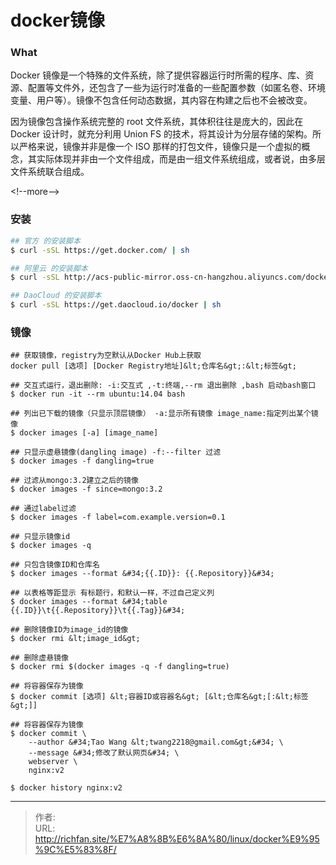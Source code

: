 # docker镜像

### What
Docker 镜像是一个特殊的文件系统，除了提供容器运行时所需的程序、库、资源、配置等文件外，还包含了一些为运行时准备的一些配置参数（如匿名卷、环境变量、用户等）。镜像不包含任何动态数据，其内容在构建之后也不会被改变。

因为镜像包含操作系统完整的 root 文件系统，其体积往往是庞大的，因此在 Docker 设计时，就充分利用 Union FS 的技术，将其设计为分层存储的架构。所以严格来说，镜像并非是像一个 ISO 那样的打包文件，镜像只是一个虚拟的概念，其实际体现并非由一个文件组成，而是由一组文件系统组成，或者说，由多层文件系统联合组成。

&lt;!--more--&gt;

### 安装
```bash
## 官方 的安装脚本
$ curl -sSL https://get.docker.com/ | sh

## 阿里云 的安装脚本
$ curl -sSL http://acs-public-mirror.oss-cn-hangzhou.aliyuncs.com/docker-engine/internet | sh -

## DaoCloud 的安装脚本
$ curl -sSL https://get.daocloud.io/docker | sh
```

### 镜像
```
## 获取镜像，registry为空默认从Docker Hub上获取
docker pull [选项] [Docker Registry地址]&lt;仓库名&gt;:&lt;标签&gt;

## 交互式运行，退出删除: -i:交互式 ,-t:终端,--rm 退出删除 ,bash 启动bash窗口
$ docker run -it --rm ubuntu:14.04 bash

## 列出已下载的镜像（只显示顶层镜像） -a:显示所有镜像 image_name:指定列出某个镜像
$ docker images [-a] [image_name]

## 只显示虚悬镜像(dangling image) -f:--filter 过滤
$ docker images -f dangling=true

## 过滤从mongo:3.2建立之后的镜像
$ docker images -f since=mongo:3.2

## 通过label过滤
$ docker images -f label=com.example.version=0.1

## 只显示镜像id
$ docker images -q

## 只包含镜像ID和仓库名
$ docker images --format &#34;{{.ID}}: {{.Repository}}&#34;

## 以表格等距显示 有标题行，和默认一样，不过自己定义列
$ docker images --format &#34;table {{.ID}}\t{{.Repository}}\t{{.Tag}}&#34;

## 删除镜像ID为image_id的镜像
$ docker rmi &lt;image_id&gt;

## 删除虚悬镜像
$ docker rmi $(docker images -q -f dangling=true)

## 将容器保存为镜像
$ docker commit [选项] &lt;容器ID或容器名&gt; [&lt;仓库名&gt;[:&lt;标签&gt;]]

## 将容器保存为镜像
$ docker commit \
    --author &#34;Tao Wang &lt;twang2218@gmail.com&gt;&#34; \
    --message &#34;修改了默认网页&#34; \
    webserver \
    nginx:v2

$ docker history nginx:v2
```


---

> 作者:   
> URL: http://richfan.site/%E7%A8%8B%E6%8A%80/linux/docker%E9%95%9C%E5%83%8F/  

